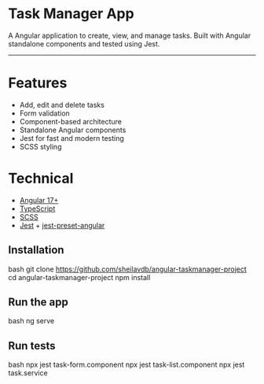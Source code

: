 # Task Manager App

A Angular application to create, view, and manage tasks. Built with Angular standalone components and tested using Jest.

---

# Features

- Add, edit and delete tasks
- Form validation
- Component-based architecture
- Standalone Angular components
- Jest for fast and modern testing
- SCSS styling

# Technical

- [Angular 17+](https://angular.io/)
- [TypeScript](https://www.typescriptlang.org/)
- [SCSS](https://sass-lang.com/)
- [Jest](https://jestjs.io/) + [jest-preset-angular](https://thymikee.github.io/jest-preset-angular/)

## Installation

bash
git clone https://github.com/sheilavdb/angular-taskmanager-project
cd angular-taskmanager-project
npm install

## Run the app

bash
ng serve

## Run tests

bash
npx jest task-form.component
npx jest task-list.component
npx jest task.service
